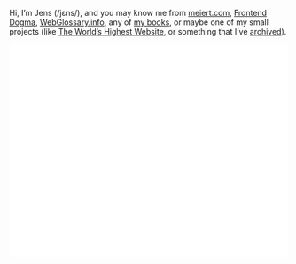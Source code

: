 Hi, I’m Jens (/jɛns/), and you may know me from [meiert.com](https://meiert.com/en/), [Frontend Dogma](https://frontenddogma.com/), [WebGlossary.info](https://webglossary.info/), any of [my books](https://www.goodreads.com/author/list/13623828.Jens_Oliver_Meiert), or maybe one of my small projects (like [The World’s Highest Website](https://worlds-highest-website.com/), or something that I’ve [archived](https://mirrors.meiert.org/)).

<!--
  @@ Configure further (https://github.com/lowlighter/metrics):
  * https://github.com/lowlighter/metrics/blob/master/source/plugins/isocalendar/README.md
  * https://github.com/lowlighter/metrics/blob/master/source/plugins/habits/README.md
  * https://github.com/lowlighter/metrics/blob/master/source/plugins/achievements/README.md
  * https://github.com/lowlighter/metrics/blob/master/source/plugins/posts/README.md
  * https://github.com/lowlighter/metrics/blob/master/source/plugins/leetcode/README.md
-->

![Jens’s stats as per Metrics.](github-metrics.svg)

<!-- @@ Add dynamic content (e.g., via https://doteki.org/docs/) -->